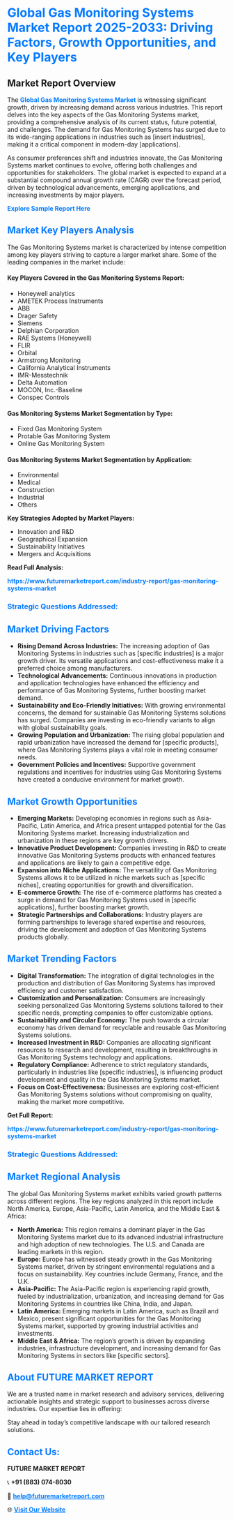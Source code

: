 <h1 style="color: #007BFF;">Global Gas Monitoring Systems Market Report 2025-2033: Driving Factors, Growth Opportunities, and Key Players</h1>

<section id="overview">
<h2>Market Report Overview</h2>
<p>The <a href="https://www.futuremarketreport.com/industry-report/gas-monitoring-systems-market" style="color: #007BFF; text-decoration: none;"><strong>Global Gas Monitoring Systems Market</strong></a> is witnessing significant growth, driven by increasing demand across various industries. This report delves into the key aspects of the Gas Monitoring Systems market, providing a comprehensive analysis of its current status, future potential, and challenges. The demand for Gas Monitoring Systems has surged due to its wide-ranging applications in industries such as [insert industries], making it a critical component in modern-day [applications].</p>
<p>As consumer preferences shift and industries innovate, the Gas Monitoring Systems market continues to evolve, offering both challenges and opportunities for stakeholders. The global market is expected to expand at a substantial compound annual growth rate (CAGR) over the forecast period, driven by technological advancements, emerging applications, and increasing investments by major players.</p>
</section>

<section id="overview">
<p><a href="https://www.futuremarketreport.com/request-sample/reportId=83599" style="color: #007BFF; text-decoration: none;"><strong>Explore Sample Report Here</strong></a></p>
</section>

<section id="key-players">
<h2 style="color: #007BFF;">Market Key Players Analysis</h2>
<p>The Gas Monitoring Systems market is characterized by intense competition among key players striving to capture a larger market share. Some of the leading companies in the market include:</p>
<h4>Key Players Covered in the Gas Monitoring Systems Report:</h4>
<ul><li>Honeywell analytics</li><li>AMETEK Process Instruments</li><li>ABB</li><li>Drager Safety</li><li>Siemens</li><li>Delphian Corporation</li><li>RAE Systems (Honeywell)</li><li>FLIR</li><li>Orbital</li><li>Armstrong Monitoring</li><li>California Analytical Instruments</li><li>IMR-Messtechnik</li><li>Delta Automation</li><li>MOCON, Inc.-Baseline</li><li>Conspec Controls</li></ul>
<h4>Gas Monitoring Systems Market Segmentation by Type:</h4>
<ul><li>Fixed Gas Monitoring System</li><li>Protable Gas Monitoring System</li><li>Online Gas Monitoring System</li></ul>

<h4>Gas Monitoring Systems Market Segmentation by Application:</h4>
<ul><li>Environmental</li><li>Medical</li><li>Construction</li><li>Industrial</li><li>Others</li></ul>
<p><strong>Key Strategies Adopted by Market Players:</strong></p>
<ul>
<li>Innovation and R&D</li>
<li>Geographical Expansion</li>
<li>Sustainability Initiatives</li>
<li>Mergers and Acquisitions</li>
</ul>
</section>

<section>
<p><strong>Read Full Analysis: </strong></p><a href="https://www.futuremarketreport.com/industry-report/gas-monitoring-systems-market" style="color: #007BFF; text-decoration: none;"><strong>https://www.futuremarketreport.com/industry-report/gas-monitoring-systems-market</strong></a>
<h3 style="color: #007BFF;">Strategic Questions Addressed:</h3>
</section>

<section id="driving-factors">
<h2 style="color: #007BFF;">Market Driving Factors</h2>
<ul>
<li><strong>Rising Demand Across Industries:</strong> The increasing adoption of Gas Monitoring Systems in industries such as [specific industries] is a major growth driver. Its versatile applications and cost-effectiveness make it a preferred choice among manufacturers.</li>
<li><strong>Technological Advancements:</strong> Continuous innovations in production and application technologies have enhanced the efficiency and performance of Gas Monitoring Systems, further boosting market demand.</li>
<li><strong>Sustainability and Eco-Friendly Initiatives:</strong> With growing environmental concerns, the demand for sustainable Gas Monitoring Systems solutions has surged. Companies are investing in eco-friendly variants to align with global sustainability goals.</li>
<li><strong>Growing Population and Urbanization:</strong> The rising global population and rapid urbanization have increased the demand for [specific products], where Gas Monitoring Systems plays a vital role in meeting consumer needs.</li>
<li><strong>Government Policies and Incentives:</strong> Supportive government regulations and incentives for industries using Gas Monitoring Systems have created a conducive environment for market growth.</li>
</ul>
</section>

<section id="growth-opportunities">
<h2 style="color: #007BFF;">Market Growth Opportunities</h2>
<ul>
<li><strong>Emerging Markets:</strong> Developing economies in regions such as Asia-Pacific, Latin America, and Africa present untapped potential for the Gas Monitoring Systems market. Increasing industrialization and urbanization in these regions are key growth drivers.</li>
<li><strong>Innovative Product Development:</strong> Companies investing in R&D to create innovative Gas Monitoring Systems products with enhanced features and applications are likely to gain a competitive edge.</li>
<li><strong>Expansion into Niche Applications:</strong> The versatility of Gas Monitoring Systems allows it to be utilized in niche markets such as [specific niches], creating opportunities for growth and diversification.</li>
<li><strong>E-commerce Growth:</strong> The rise of e-commerce platforms has created a surge in demand for Gas Monitoring Systems used in [specific applications], further boosting market growth.</li>
<li><strong>Strategic Partnerships and Collaborations:</strong> Industry players are forming partnerships to leverage shared expertise and resources, driving the development and adoption of Gas Monitoring Systems products globally.</li>
</ul>
</section>

<section id="trending-factors">
<h2 style="color: #007BFF;">Market Trending Factors</h2>
<ul>
<li><strong>Digital Transformation:</strong> The integration of digital technologies in the production and distribution of Gas Monitoring Systems has improved efficiency and customer satisfaction.</li>
<li><strong>Customization and Personalization:</strong> Consumers are increasingly seeking personalized Gas Monitoring Systems solutions tailored to their specific needs, prompting companies to offer customizable options.</li>
<li><strong>Sustainability and Circular Economy:</strong> The push towards a circular economy has driven demand for recyclable and reusable Gas Monitoring Systems solutions.</li>
<li><strong>Increased Investment in R&D:</strong> Companies are allocating significant resources to research and development, resulting in breakthroughs in Gas Monitoring Systems technology and applications.</li>
<li><strong>Regulatory Compliance:</strong> Adherence to strict regulatory standards, particularly in industries like [specific industries], is influencing product development and quality in the Gas Monitoring Systems market.</li>
<li><strong>Focus on Cost-Effectiveness:</strong> Businesses are exploring cost-efficient Gas Monitoring Systems solutions without compromising on quality, making the market more competitive.</li>
</ul>
</section>

<section>
<p><strong>Get Full Report: </strong></p><a href="https://www.futuremarketreport.com/industry-report/gas-monitoring-systems-market" style="color: #007BFF; text-decoration: none;"><strong>https://www.futuremarketreport.com/industry-report/gas-monitoring-systems-market</strong></a>
<h3 style="color: #007BFF;">Strategic Questions Addressed:</h3>
</section>


<section id="regional-analysis">
<h2 style="color: #007BFF;">Market Regional Analysis</h2>
<p>The global Gas Monitoring Systems market exhibits varied growth patterns across different regions. The key regions analyzed in this report include North America, Europe, Asia-Pacific, Latin America, and the Middle East & Africa:</p>
<ul>
<li><strong>North America:</strong> This region remains a dominant player in the Gas Monitoring Systems market due to its advanced industrial infrastructure and high adoption of new technologies. The U.S. and Canada are leading markets in this region.</li>
<li><strong>Europe:</strong> Europe has witnessed steady growth in the Gas Monitoring Systems market, driven by stringent environmental regulations and a focus on sustainability. Key countries include Germany, France, and the U.K.</li>
<li><strong>Asia-Pacific:</strong> The Asia-Pacific region is experiencing rapid growth, fueled by industrialization, urbanization, and increasing demand for Gas Monitoring Systems in countries like China, India, and Japan.</li>
<li><strong>Latin America:</strong> Emerging markets in Latin America, such as Brazil and Mexico, present significant opportunities for the Gas Monitoring Systems market, supported by growing industrial activities and investments.</li>
<li><strong>Middle East & Africa:</strong> The region’s growth is driven by expanding industries, infrastructure development, and increasing demand for Gas Monitoring Systems in sectors like [specific sectors].</li>
</ul>
</section>

<footer>
<h2 style="color: #007BFF;">About FUTURE MARKET REPORT</h2>
<p>We are a trusted name in market research and advisory services, delivering actionable insights and strategic support to businesses across diverse industries. Our expertise lies in offering:</p>

<p>Stay ahead in today’s competitive landscape with our tailored research solutions.</p>

<h2 style="color: #007BFF;">Contact Us:</h2>
<p><strong>FUTURE MARKET REPORT</strong></p>
<p>📞 <strong>+91 (883) 074-8030</strong></p>
<p>📧 <strong><a href="mailto:help@futuremarketreport.com" style="color: #007BFF;">help@futuremarketreport.com</a></strong></p>
<p>🌐 <strong><a href="https://www.futuremarketreport.com/" style="color: #007BFF;">Visit Our Website</a></strong></p>
</footer>